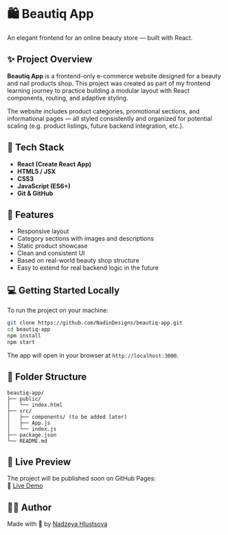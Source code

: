 # 🛍️ Beautiq App

An elegant frontend for an online beauty store — built with React.

## ✨ Project Overview

**Beautiq App** is a frontend-only e-commerce website designed for a beauty and nail products shop. This project was created as part of my frontend learning journey to practice building a modular layout with React components, routing, and adaptive styling.

The website includes product categories, promotional sections, and informational pages — all styled consistently and organized for potential scaling (e.g. product listings, future backend integration, etc.).

## 🔧 Tech Stack

- **React (Create React App)**
- **HTML5 / JSX**
- **CSS3**
- **JavaScript (ES6+)**
- **Git & GitHub**

## 📸 Features

- Responsive layout
- Category sections with images and descriptions
- Static product showcase
- Clean and consistent UI
- Based on real-world beauty shop structure
- Easy to extend for real backend logic in the future

## 💻 Getting Started Locally

To run the project on your machine:

```bash
git clone https://github.com/NadinDesigns/beautiq-app.git
cd beautiq-app
npm install
npm start
```

The app will open in your browser at `http://localhost:3000`.

## 📁 Folder Structure

```
beautiq-app/
├── public/
│   └── index.html
├── src/
│   ├── components/ (to be added later)
│   ├── App.js
│   └── index.js
├── package.json
└── README.md
```

## 📍 Live Preview

The project will be published soon on GitHub Pages:  
🔗 [Live Demo](https://nadindesigns.github.io/beautiq-shop/)



## 🙋‍♀️ Author

Made with 💅 by [Nadzeya Hlustsova](https://www.linkedin.com/in/nadin-designs-8a9053356)
